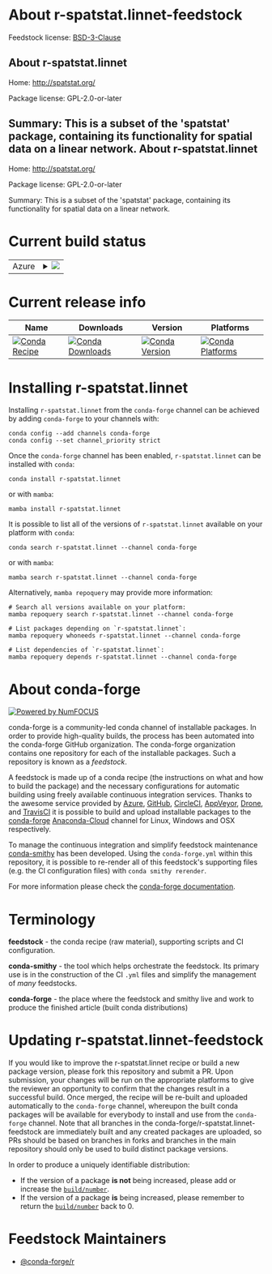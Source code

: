 About r-spatstat.linnet-feedstock
=================================

Feedstock license: [BSD-3-Clause](https://github.com/conda-forge/r-spatstat.linnet-feedstock/blob/main/LICENSE.txt)

About r-spatstat.linnet
-----------------------

Home: http://spatstat.org/

Package license: GPL-2.0-or-later

Summary: This is a subset of the 'spatstat' package, containing its functionality for spatial data on a linear network.
About r-spatstat.linnet
-----------------------

Home: http://spatstat.org/

Package license: GPL-2.0-or-later

Summary: This is a subset of the 'spatstat' package, containing its functionality for spatial data on a linear network.

Current build status
====================


<table>
    
  <tr>
    <td>Azure</td>
    <td>
      <details>
        <summary>
          <a href="https://dev.azure.com/conda-forge/feedstock-builds/_build/latest?definitionId=12212&branchName=main">
            <img src="https://dev.azure.com/conda-forge/feedstock-builds/_apis/build/status/r-spatstat.linnet-feedstock?branchName=main">
          </a>
        </summary>
        <table>
          <thead><tr><th>Variant</th><th>Status</th></tr></thead>
          <tbody><tr>
              <td>linux_64_r_base4.2</td>
              <td>
                <a href="https://dev.azure.com/conda-forge/feedstock-builds/_build/latest?definitionId=12212&branchName=main">
                  <img src="https://dev.azure.com/conda-forge/feedstock-builds/_apis/build/status/r-spatstat.linnet-feedstock?branchName=main&jobName=linux&configuration=linux%20linux_64_r_base4.2" alt="variant">
                </a>
              </td>
            </tr><tr>
              <td>linux_64_r_base4.3</td>
              <td>
                <a href="https://dev.azure.com/conda-forge/feedstock-builds/_build/latest?definitionId=12212&branchName=main">
                  <img src="https://dev.azure.com/conda-forge/feedstock-builds/_apis/build/status/r-spatstat.linnet-feedstock?branchName=main&jobName=linux&configuration=linux%20linux_64_r_base4.3" alt="variant">
                </a>
              </td>
            </tr><tr>
              <td>osx_64_r_base4.2</td>
              <td>
                <a href="https://dev.azure.com/conda-forge/feedstock-builds/_build/latest?definitionId=12212&branchName=main">
                  <img src="https://dev.azure.com/conda-forge/feedstock-builds/_apis/build/status/r-spatstat.linnet-feedstock?branchName=main&jobName=osx&configuration=osx%20osx_64_r_base4.2" alt="variant">
                </a>
              </td>
            </tr><tr>
              <td>osx_64_r_base4.3</td>
              <td>
                <a href="https://dev.azure.com/conda-forge/feedstock-builds/_build/latest?definitionId=12212&branchName=main">
                  <img src="https://dev.azure.com/conda-forge/feedstock-builds/_apis/build/status/r-spatstat.linnet-feedstock?branchName=main&jobName=osx&configuration=osx%20osx_64_r_base4.3" alt="variant">
                </a>
              </td>
            </tr><tr>
              <td>win_64</td>
              <td>
                <a href="https://dev.azure.com/conda-forge/feedstock-builds/_build/latest?definitionId=12212&branchName=main">
                  <img src="https://dev.azure.com/conda-forge/feedstock-builds/_apis/build/status/r-spatstat.linnet-feedstock?branchName=main&jobName=win&configuration=win%20win_64_" alt="variant">
                </a>
              </td>
            </tr>
          </tbody>
        </table>
      </details>
    </td>
  </tr>
</table>

Current release info
====================

| Name | Downloads | Version | Platforms |
| --- | --- | --- | --- |
| [![Conda Recipe](https://img.shields.io/badge/recipe-r--spatstat.linnet-green.svg)](https://anaconda.org/conda-forge/r-spatstat.linnet) | [![Conda Downloads](https://img.shields.io/conda/dn/conda-forge/r-spatstat.linnet.svg)](https://anaconda.org/conda-forge/r-spatstat.linnet) | [![Conda Version](https://img.shields.io/conda/vn/conda-forge/r-spatstat.linnet.svg)](https://anaconda.org/conda-forge/r-spatstat.linnet) | [![Conda Platforms](https://img.shields.io/conda/pn/conda-forge/r-spatstat.linnet.svg)](https://anaconda.org/conda-forge/r-spatstat.linnet) |

Installing r-spatstat.linnet
============================

Installing `r-spatstat.linnet` from the `conda-forge` channel can be achieved by adding `conda-forge` to your channels with:

```
conda config --add channels conda-forge
conda config --set channel_priority strict
```

Once the `conda-forge` channel has been enabled, `r-spatstat.linnet` can be installed with `conda`:

```
conda install r-spatstat.linnet
```

or with `mamba`:

```
mamba install r-spatstat.linnet
```

It is possible to list all of the versions of `r-spatstat.linnet` available on your platform with `conda`:

```
conda search r-spatstat.linnet --channel conda-forge
```

or with `mamba`:

```
mamba search r-spatstat.linnet --channel conda-forge
```

Alternatively, `mamba repoquery` may provide more information:

```
# Search all versions available on your platform:
mamba repoquery search r-spatstat.linnet --channel conda-forge

# List packages depending on `r-spatstat.linnet`:
mamba repoquery whoneeds r-spatstat.linnet --channel conda-forge

# List dependencies of `r-spatstat.linnet`:
mamba repoquery depends r-spatstat.linnet --channel conda-forge
```


About conda-forge
=================

[![Powered by
NumFOCUS](https://img.shields.io/badge/powered%20by-NumFOCUS-orange.svg?style=flat&colorA=E1523D&colorB=007D8A)](https://numfocus.org)

conda-forge is a community-led conda channel of installable packages.
In order to provide high-quality builds, the process has been automated into the
conda-forge GitHub organization. The conda-forge organization contains one repository
for each of the installable packages. Such a repository is known as a *feedstock*.

A feedstock is made up of a conda recipe (the instructions on what and how to build
the package) and the necessary configurations for automatic building using freely
available continuous integration services. Thanks to the awesome service provided by
[Azure](https://azure.microsoft.com/en-us/services/devops/), [GitHub](https://github.com/),
[CircleCI](https://circleci.com/), [AppVeyor](https://www.appveyor.com/),
[Drone](https://cloud.drone.io/welcome), and [TravisCI](https://travis-ci.com/)
it is possible to build and upload installable packages to the
[conda-forge](https://anaconda.org/conda-forge) [Anaconda-Cloud](https://anaconda.org/)
channel for Linux, Windows and OSX respectively.

To manage the continuous integration and simplify feedstock maintenance
[conda-smithy](https://github.com/conda-forge/conda-smithy) has been developed.
Using the ``conda-forge.yml`` within this repository, it is possible to re-render all of
this feedstock's supporting files (e.g. the CI configuration files) with ``conda smithy rerender``.

For more information please check the [conda-forge documentation](https://conda-forge.org/docs/).

Terminology
===========

**feedstock** - the conda recipe (raw material), supporting scripts and CI configuration.

**conda-smithy** - the tool which helps orchestrate the feedstock.
                   Its primary use is in the construction of the CI ``.yml`` files
                   and simplify the management of *many* feedstocks.

**conda-forge** - the place where the feedstock and smithy live and work to
                  produce the finished article (built conda distributions)


Updating r-spatstat.linnet-feedstock
====================================

If you would like to improve the r-spatstat.linnet recipe or build a new
package version, please fork this repository and submit a PR. Upon submission,
your changes will be run on the appropriate platforms to give the reviewer an
opportunity to confirm that the changes result in a successful build. Once
merged, the recipe will be re-built and uploaded automatically to the
`conda-forge` channel, whereupon the built conda packages will be available for
everybody to install and use from the `conda-forge` channel.
Note that all branches in the conda-forge/r-spatstat.linnet-feedstock are
immediately built and any created packages are uploaded, so PRs should be based
on branches in forks and branches in the main repository should only be used to
build distinct package versions.

In order to produce a uniquely identifiable distribution:
 * If the version of a package **is not** being increased, please add or increase
   the [``build/number``](https://docs.conda.io/projects/conda-build/en/latest/resources/define-metadata.html#build-number-and-string).
 * If the version of a package **is** being increased, please remember to return
   the [``build/number``](https://docs.conda.io/projects/conda-build/en/latest/resources/define-metadata.html#build-number-and-string)
   back to 0.

Feedstock Maintainers
=====================

* [@conda-forge/r](https://github.com/conda-forge/r/)

